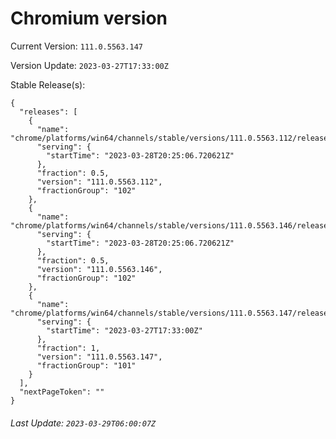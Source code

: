 # Chromium version

Current Version: `111.0.5563.147`

Version Update: `2023-03-27T17:33:00Z`

Stable Release(s):
```
{
  "releases": [
    {
      "name": "chrome/platforms/win64/channels/stable/versions/111.0.5563.112/releases/1680035106",
      "serving": {
        "startTime": "2023-03-28T20:25:06.720621Z"
      },
      "fraction": 0.5,
      "version": "111.0.5563.112",
      "fractionGroup": "102"
    },
    {
      "name": "chrome/platforms/win64/channels/stable/versions/111.0.5563.146/releases/1680035106",
      "serving": {
        "startTime": "2023-03-28T20:25:06.720621Z"
      },
      "fraction": 0.5,
      "version": "111.0.5563.146",
      "fractionGroup": "102"
    },
    {
      "name": "chrome/platforms/win64/channels/stable/versions/111.0.5563.147/releases/1679938380",
      "serving": {
        "startTime": "2023-03-27T17:33:00Z"
      },
      "fraction": 1,
      "version": "111.0.5563.147",
      "fractionGroup": "101"
    }
  ],
  "nextPageToken": ""
}
```

###### Last Update: `2023-03-29T06:00:07Z`
        